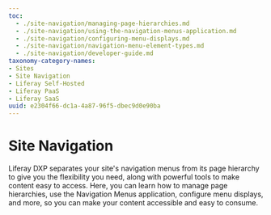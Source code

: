 ```yaml
---
toc:
  - ./site-navigation/managing-page-hierarchies.md
  - ./site-navigation/using-the-navigation-menus-application.md
  - ./site-navigation/configuring-menu-displays.md
  - ./site-navigation/navigation-menu-element-types.md
  - ./site-navigation/developer-guide.md
taxonomy-category-names:
- Sites
- Site Navigation
- Liferay Self-Hosted
- Liferay PaaS
- Liferay SaaS
uuid: e2304f66-dc1a-4a87-96f5-dbec9d0e90ba
---
```

# Site Navigation

Liferay DXP separates your site's navigation menus from its page hierarchy to give you the flexibility you need, along with powerful tools to make content easy to access. Here, you can learn how to manage page hierarchies, use the Navigation Menus application, configure menu displays, and more, so you can make your content accessible and easy to consume.


